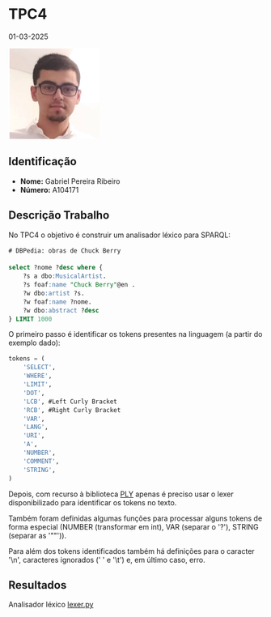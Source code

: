 # TPC4

01-03-2025

![](../images/author.png)

## Identificação

- **Nome:** Gabriel Pereira Ribeiro
- **Número:** A104171

## Descrição Trabalho

No TPC4 o objetivo é construir um analisador léxico para SPARQL:

```sql
# DBPedia: obras de Chuck Berry

select ?nome ?desc where {
    ?s a dbo:MusicalArtist.
    ?s foaf:name "Chuck Berry"@en .
    ?w dbo:artist ?s.
    ?w foaf:name ?nome.
    ?w dbo:abstract ?desc
} LIMIT 1000
```

O primeiro passo é identificar os tokens presentes na linguagem (a partir do exemplo dado):

```sql
tokens = (
    'SELECT',
    'WHERE',
    'LIMIT',
    'DOT',
    'LCB', #Left Curly Bracket
    'RCB', #Right Curly Bracket
    'VAR',
    'LANG',
    'URI',
    'A',
    'NUMBER',
    'COMMENT',
    'STRING',
)
```

Depois, com recurso à biblioteca [PLY](https://www.dabeaz.com/ply/ply.html) apenas é preciso usar o lexer disponibilizado para identificar os tokens no texto.

Também foram definidas algumas funções para processar alguns tokens de forma especial (NUMBER (transformar em int), VAR (separar o '?'), STRING (separar as '""')).

Para além dos tokens identificados também há definições para o caracter '\n', caracteres ignorados (' ' e '\t') e, em último caso, erro.

## Resultados

Analisador léxico [lexer.py](https://github.com/gabrielRibeir0/PL2025-A104171/blob/main/TPC3/lexer.py)